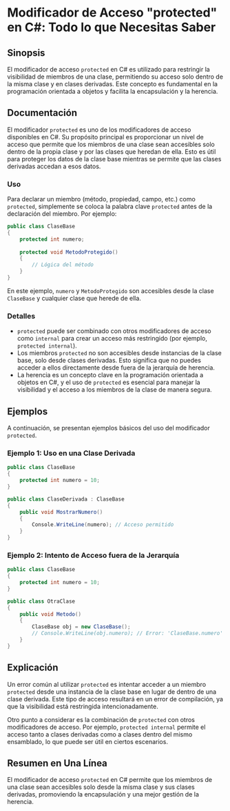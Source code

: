 <!--
Meta Description: # Modificador de Acceso "protected" en C#: Todo lo que Necesitas Saber ## Sinopsis El modificador de acceso `protected` en C# es utilizado para restri...
Meta Keywords: protected, acceso, clase, que, una
-->

# Modificador de Acceso "protected" en C#: Todo lo que Necesitas Saber

## Sinopsis
El modificador de acceso `protected` en C# es utilizado para restringir la visibilidad de miembros de una clase, permitiendo su acceso solo dentro de la misma clase y en clases derivadas. Este concepto es fundamental en la programación orientada a objetos y facilita la encapsulación y la herencia.

## Documentación
El modificador `protected` es uno de los modificadores de acceso disponibles en C#. Su propósito principal es proporcionar un nivel de acceso que permite que los miembros de una clase sean accesibles solo dentro de la propia clase y por las clases que heredan de ella. Esto es útil para proteger los datos de la clase base mientras se permite que las clases derivadas accedan a esos datos.

### Uso
Para declarar un miembro (método, propiedad, campo, etc.) como `protected`, simplemente se coloca la palabra clave `protected` antes de la declaración del miembro. Por ejemplo:

```csharp
public class ClaseBase
{
    protected int numero;
    
    protected void MetodoProtegido()
    {
        // Lógica del método
    }
}
```

En este ejemplo, `numero` y `MetodoProtegido` son accesibles desde la clase `ClaseBase` y cualquier clase que herede de ella.

### Detalles
- `protected` puede ser combinado con otros modificadores de acceso como `internal` para crear un acceso más restringido (por ejemplo, `protected internal`).
- Los miembros `protected` no son accesibles desde instancias de la clase base, solo desde clases derivadas. Esto significa que no puedes acceder a ellos directamente desde fuera de la jerarquía de herencia.
- La herencia es un concepto clave en la programación orientada a objetos en C#, y el uso de `protected` es esencial para manejar la visibilidad y el acceso a los miembros de la clase de manera segura.

## Ejemplos
A continuación, se presentan ejemplos básicos del uso del modificador `protected`.

### Ejemplo 1: Uso en una Clase Derivada
```csharp
public class ClaseBase
{
    protected int numero = 10;
}

public class ClaseDerivada : ClaseBase
{
    public void MostrarNumero()
    {
        Console.WriteLine(numero); // Acceso permitido
    }
}
```

### Ejemplo 2: Intento de Acceso fuera de la Jerarquía
```csharp
public class ClaseBase
{
    protected int numero = 10;
}

public class OtraClase
{
    public void Metodo()
    {
        ClaseBase obj = new ClaseBase();
        // Console.WriteLine(obj.numero); // Error: 'ClaseBase.numero' es inaccesible debido a su modificador de acceso 'protected'
    }
}
```

## Explicación
Un error común al utilizar `protected` es intentar acceder a un miembro `protected` desde una instancia de la clase base en lugar de dentro de una clase derivada. Este tipo de acceso resultará en un error de compilación, ya que la visibilidad está restringida intencionadamente.

Otro punto a considerar es la combinación de `protected` con otros modificadores de acceso. Por ejemplo, `protected internal` permite el acceso tanto a clases derivadas como a clases dentro del mismo ensamblado, lo que puede ser útil en ciertos escenarios.

## Resumen en Una Línea
El modificador de acceso `protected` en C# permite que los miembros de una clase sean accesibles solo desde la misma clase y sus clases derivadas, promoviendo la encapsulación y una mejor gestión de la herencia.